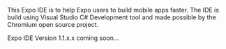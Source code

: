 This Expo IDE is to help Expo users to build mobile apps faster. The IDE is build using Visual Studio C# Development tool and made possible by the Chromium open source project.

Expo IDE Version 1.1.x.x coming soon...
